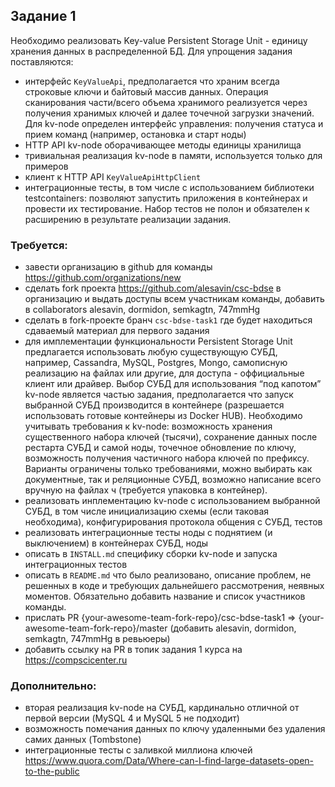 ## Задание 1
Необходимо реализовать Key-value Persistent Storage Unit - единицу хранения данных в
распределенной БД. Для упрощения задания поставляются:
- интерфейс `KeyValueApi`, предполагается что храним всегда строковые ключи и байтовый массив данных. Операция сканирования
части/всего объема хранимого реализуется через получения хранимых ключей и далее точечной загрузки значений. Для
kv-node определен интерфейс управления: получения статуса и прием команд (например, остановка и старт ноды)
- HTTP API kv-node оборачивающее методы единицы хранилища
- тривиальная реализация kv-node в памяти, используется только для примеров
- клиент к HTTP API `KeyValueApiHttpClient`
- интеграционные тесты, в том числе с использованием библиотеки testcontainers: позволяют запустить приложения в
контейнерах и провести их тестирование. Набор тестов не полон и обязателен к расширению в результате реализации
задания.

### Требуется:
- завести организацию в github для команды https://github.com/organizations/new
- сделать fork проекта https://github.com/alesavin/csc-bdse в организацию и выдать доступы всем участникам команды,
добавить в collaborators alesavin, dormidon, semkagtn, 747mmHg
- сделать в fork-проекте бранч `csc-bdse-task1` где будет находиться сдаваемый материал для первого задания
- для имплементации функциональности Persistent Storage Unit предлагается использовать любую существующую СУБД,
например, Cassandra, MySQL, Postgres, Mongo, самописную реализацию на файлах или другие, для доступа - оффициальные
клиент или драйвер. Выбор СУБД для использования “под капотом” kv-node является частью задания, предполагается что запуск выбранной СУБД производится в контейнере
 (разрешается использовать готовые контейнеры из Docker HUB). Необходимо учитывать требования к kv-node:
возможность хранения существенного набора ключей (тысячи), сохранение данных после рестарта СУБД и самой ноды,
точечное обновление по ключу, возможность получения частичного набора ключей по префиксу. Варианты ограничены только
требованиями, можно выбирать как документные, так и реляционные СУБД, возможно написание всего вручную на файлах ч
(требуется упаковка в контейнер).
- реализовать инплементацию kv-node с использованием выбранной СУБД, в том числе инициализацию схемы (если таковая
необходима), конфигурирования протокола общения с СУБД, тестов
- реализовать интеграционные тесты ноды с поднятием (и выключением) в контейнерах СУБД, ноды
- описать в `INSTALL.md` специфику сборки kv-node и запуска интеграционных тестов
- описать в `README.md` что было реализовано, описание проблем, не решенных в коде и требующих дальнейшего
рассмотрения, неявных моментов. Обязательно добавить название и список участников команды.
- прислать PR {your-awesome-team-fork-repo}/csc-bdse-task1 => {your-awesome-team-fork-repo}/master (добавить alesavin,
dormidon, semkagtn, 747mmHg в ревьюеры)
- добавить ссылку на PR в топик задания 1 курса на https://compscicenter.ru

### Дополнительно:
- вторая реализация kv-node на СУБД, кардинально отличной от первой версии (MySQL 4 и MySQL 5 не подходит)
- возможность помечания данных по ключу удаленными без удаления самих данных (Tombstone)
- интеграционные тесты с заливкой миллиона ключей https://www.quora.com/Data/Where-can-I-find-large-datasets-open-to-the-public
